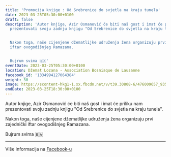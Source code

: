 ```yaml
---
title: 'Promocija knjige : Od Srebrenice do svjetla na kraju tunela'
date: 2023-03-25T05:30:00+0100
draft: false
description: 'Autor knjige, Azir Osmanović će biti naš gost i imat će priliku nam
  prezentovati svoju zadnju knjigu "Od Srebrenice do svjetla na kraju tunela".


  Nakon toga, naše cijenjene džematlijke udruženja žena organizuju prvi zajednički
  iftar ovogodišnjeg Ramazana.


  Bujrum svima 🇧🇦'
eventDate: 2023-03-25T05:30:00+0100
location: Džemat Lozana - Association Bosniaque de Lausanne
facebook_id: '1334994127064384'
weight: 30
image: https://scontent-hkg1-1.xx.fbcdn.net/v/t39.30808-6/476009657_935496042044329_8178626072168630847_n.jpg?_nc_cat=101&ccb=1-7&_nc_sid=9e60e4&_nc_ohc=qk67gEMCzFIQ7kNvwEvpadF&_nc_oc=AdmUh8FLWZ0EV7ARsn1KmZXYhNhV6hYIpIq7wF45qVFsztAORlfKhkLL1C-Emiq5nQY&_nc_zt=23&_nc_ht=scontent-hkg1-1.xx&edm=ABTKTjYEAAAA&_nc_gid=FVFSCxRYbIpmYLD5oDDorA&oh=00_AfQDuk2zS7uGGVH7xjndR4W8STzVW9l1UiKWEXo_FxRw-A&oe=68764C9C
endDate: 2023-03-25T18:30:00+0100
---
```


Autor knjige, Azir Osmanović će biti naš gost i imat će priliku nam prezentovati svoju zadnju knjigu "Od Srebrenice do svjetla na kraju tunela".

Nakon toga, naše cijenjene džematlijke udruženja žena organizuju prvi zajednički iftar ovogodišnjeg Ramazana.

Bujrum svima 🇧🇦

---

Više informacija na [Facebook-u](https://facebook.com/events/1334994127064384)